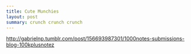 ```yaml
---
title: Cute Munchies
layout: post
summary: crunch crunch crunch
---
```

<div class="tumblr-post" data-href="https://embed.tumblr.com/embed/post/vrJjNIqqASJxjMYPcLmxFA/156693987301" data-did="05c80abe0007d73a5ce2ece84f02c0b26fec269c"><a href="http://gabrielnp.tumblr.com/post/156693987301/1000notes-submissions-blog-100kplusnotez">http://gabrielnp.tumblr.com/post/156693987301/1000notes-submissions-blog-100kplusnotez</a></div>  <script async src="https://assets.tumblr.com/post.js"></script>